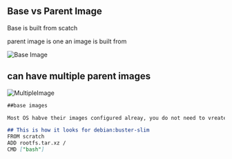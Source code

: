 ## Base vs Parent Image 
Base is built from scatch

parent image is one an image is built from 

![Base Image](https://github.com/sheyijojo/Docker_CERT/blob/main/_assets/base_vs_parent_image.png.png?raw=true)

## can have multiple parent images
![MultipleImage](https://github.com/sheyijojo/Docker_CERT/blob/main/parent_images.png.png?raw=true)


```md
##base images

Most OS habve their images configured alreay, you do not need to vreate any of your own.

## This is how it looks for debian:buster-slim
FROM scratch
ADD rootfs.tar.xz /
CMD ["bash"]


```